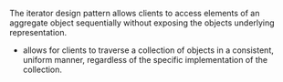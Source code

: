 The iterator design pattern allows clients to access elements of an aggregate object sequentially without exposing the objects underlying representation.

- allows for clients to traverse a collection of objects in a consistent, uniform manner, regardless of the specific implementation of the collection.
